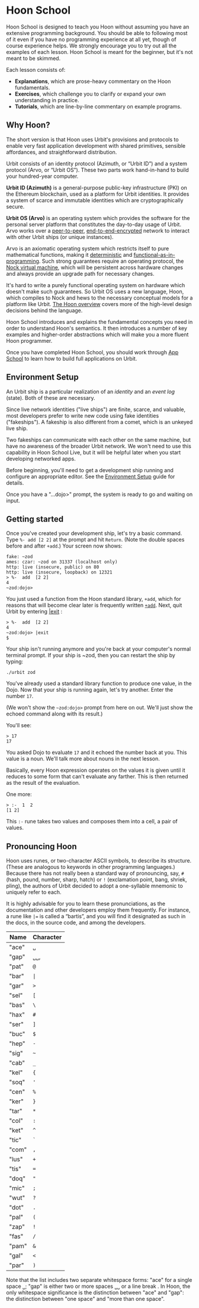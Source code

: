 # Hoon School

Hoon School is designed to teach you Hoon without assuming you have an extensive programming background. You should be able to following most of it even if you have no programming experience at all yet, though of course experience helps. We strongly encourage you to try out all the examples of each lesson. Hoon School is meant for the beginner, but it's not meant to be skimmed.

Each lesson consists of:

* **Explanations**, which are prose-heavy commentary on the Hoon fundamentals.
* **Exercises**, which challenge you to clarify or expand your own understanding in practice.
* **Tutorials**, which are line-by-line commentary on example programs.

## Why Hoon? <a href="#why-hoon" id="why-hoon"></a>

The short version is that Hoon uses Urbit's provisions and protocols to enable very fast application development with shared primitives, sensible affordances, and straightforward distribution.

Urbit consists of an identity protocol (Azimuth, or “Urbit ID”) and a system protocol (Arvo, or “Urbit OS”). These two parts work hand-in-hand to build your hundred-year computer.

**Urbit ID (Azimuth)** is a general-purpose public-key infrastructure (PKI) on the Ethereum blockchain, used as a platform for Urbit identities. It provides a system of scarce and immutable identities which are cryptographically secure.

**Urbit OS (Arvo)** is an operating system which provides the software for the personal server platform that constitutes the day-to-day usage of Urbit. Arvo works over a [peer-to-peer](https://en.wikipedia.org/wiki/Peer-to-peer), [end-to-end-encrypted](https://en.wikipedia.org/wiki/End-to-end_encryption) network to interact with other Urbit ships (or unique instances).

Arvo is an axiomatic operating system which restricts itself to pure mathematical functions, making it [deterministic](https://en.wikipedia.org/wiki/Deterministic_algorithm) and [functional-as-in-programming](https://en.wikipedia.org/wiki/Functional_programming). Such strong guarantees require an operating protocol, the [Nock virtual machine](../../nock/definition.md), which will be persistent across hardware changes and always provide an upgrade path for necessary changes.

It's hard to write a purely functional operating system on hardware which doesn't make such guarantees. So Urbit OS uses a new language, Hoon, which compiles to Nock and hews to the necessary conceptual models for a platform like Urbit. [The Hoon overview](../../hoon/why-hoon.md) covers more of the high-level design decisions behind the language.

Hoon School introduces and explains the fundamental concepts you need in order to understand Hoon's semantics. It then introduces a number of key examples and higher-order abstractions which will make you a more fluent Hoon programmer.

Once you have completed Hoon School, you should work through [App School](../app-school/) to learn how to build full applications on Urbit.

## Environment Setup <a href="#environment-setup" id="environment-setup"></a>

An Urbit ship is a particular realization of an _identity_ and an _event log_ (state). Both of these are necessary.

Since live network identities ("live ships") are finite, scarce, and valuable, most developers prefer to write new code using fake identities ("fakeships"). A fakeship is also different from a comet, which is an unkeyed live ship.

Two fakeships can communicate with each other on the same machine, but have no awareness of the broader Urbit network. We won't need to use this capability in Hoon School Live, but it will be helpful later when you start developing networked apps.

Before beginning, you'll need to get a development ship running and configure an appropriate editor. See the [Environment Setup](../environment.md) guide for details.

Once you have a "...dojo>" prompt, the system is ready to go and waiting on input.

## Getting started <a href="#getting-started" id="getting-started"></a>

Once you've created your development ship, let's try a basic command. Type `%- add [2 2]` at the prompt and hit `Return`. (Note the double spaces before and after `+add`.) Your screen now shows:

```hoon
fake: ~zod
ames: czar: ~zod on 31337 (localhost only)
http: live (insecure, public) on 80
http: live (insecure, loopback) on 12321
> %-  add  [2 2]
4
~zod:dojo>
```

You just used a function from the Hoon standard library, `+add`, which for reasons that will become clear later is frequently written [`+add`](../../hoon/reference/stdlib/1a.md#add). Next, quit Urbit by entering [|exit](../../user-manual/os/dojo-tools.md#exit) :

```hoon
> %-  add  [2 2]
4
~zod:dojo> |exit
$
```

Your ship isn't running anymore and you're back at your computer's normal terminal prompt. If your ship is \~zod, then you can restart the ship by typing:

```hoon
./urbit zod
```

You've already used a standard library function to produce one value, in the Dojo. Now that your ship is running again, let's try another. Enter the number `17`.

(We won't show the `~zod:dojo>` prompt from here on out. We'll just show the echoed command along with its result.)

You'll see:

```hoon
> 17
17
```

You asked Dojo to evaluate `17` and it echoed the number back at you. This value is a noun. We'll talk more about nouns in the next lesson.

Basically, every Hoon expression operates on the values it is given until it reduces to some form that can't evaluate any farther. This is then returned as the result of the evaluation.

One more:

```hoon
> :-  1  2
[1 2]
```

This `:-` rune takes two values and composes them into a cell, a pair of values.

## Pronouncing Hoon <a href="#pronouncing-hoon" id="pronouncing-hoon"></a>

Hoon uses runes, or two-character ASCII symbols, to describe its structure. (These are analogous to keywords in other programming languages.) Because there has not really been a standard way of pronouncing, say, `#` (hash, pound, number, sharp, hatch) or `!` (exclamation point, bang, shriek, pling), the authors of Urbit decided to adopt a one-syllable mnemonic to uniquely refer to each.

It is highly advisable for you to learn these pronunciations, as the documentation and other developers employ them frequently. For instance, a rune like `|=` is called a “bartis”, and you will find it designated as such in the docs, in the source code, and among the developers.

| Name  | Character |
| ----- | --------- |
| "ace" | `␣`       |
| "gap" | `␣␣`,     |
| "pat" | `@`       |
| "bar" | `\|`      |
| "gar" | `>`       |
| "sel" | `[`       |
| "bas" | `\`       |
| "hax" | `#`       |
| "ser" | `]`       |
| "buc" | `$`       |
| "hep" | `-`       |
| "sig" | `~`       |
| "cab" | `_`       |
| "kel" | `{`       |
| "soq" | `'`       |
| "cen" | `%`       |
| "ker" | `}`       |
| "tar" | `*`       |
| "col" | `:`       |
| "ket" | `^`       |
| "tic" | `` ` ``   |
| "com" | `,`       |
| "lus" | `+`       |
| "tis" | `=`       |
| "doq" | `"`       |
| "mic" | `;`       |
| "wut" | `?`       |
| "dot" | `.`       |
| "pal" | `(`       |
| "zap" | `!`       |
| "fas" | `/`       |
| "pam" | `&`       |
| "gal" | `<`       |
| "par" | `)`       |

Note that the list includes two separate whitespace forms: "ace" for a single space `␣`; "gap" is either two or more spaces `␣␣` or a line break . In Hoon, the only whitespace significance is the distinction between "ace" and "gap": the distinction between "one space" and "more than one space".
